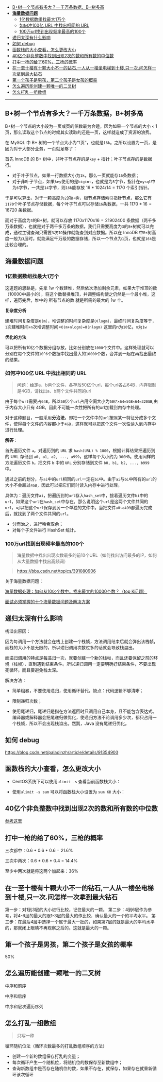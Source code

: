 
- [B+树一个节点有多大？一千万条数据，B+树多高](#b树一个节点有多大一千万条数据b树多高)
- [**海量数据问题**](#海量数据问题)
  - [1亿数据数组找最大1万个](#1亿数据数组找最大1万个)
  - [如何冲100亿 URL 中找出相同的 URL](#如何冲100亿-url-中找出相同的-url)
  - [100万url找到出现频率最高的100个](#100万url找到出现频率最高的100个)
- [递归太深有什么影响](#递归太深有什么影响)
- [如何 debug](#如何-debug)
- [函数栈的大小查看，怎么更改大小](#函数栈的大小查看怎么更改大小)
- [40亿个非负整数中找到出现2次的数和所有数的中位数](#40亿个非负整数中找到出现2次的数和所有数的中位数)
- [打中一枪的给了60%，三枪的概率](#打中一枪的给了60三枪的概率)
- [在一至十楼有十颗大小不一的钻石,一人从一楼坐电梯到十楼,只一次.问怎样一次拿到最大钻石](#在一至十楼有十颗大小不一的钻石一人从一楼坐电梯到十楼只一次问怎样一次拿到最大钻石)
- [第一个孩子是男孩，第二个孩子是女孩的概率](#第一个孩子是男孩第二个孩子是女孩的概率)
- [怎么遍历能创建一颗唯一的二叉树](#怎么遍历能创建一颗唯一的二叉树)
- [怎么打乱一组数组](#怎么打乱一组数组)

-------

## B+树一个节点有多大？一千万条数据，B+树多高

B+树一个节点的大小设为一页或页的倍数最为合适。因为如果一个节点的大小 `<` 1页，那么读取这个节点的时候其实读取的还是一页，这样就造成了资源的浪费。

在 MySQL 中 B+ 树的一个节点大小为“1页”，也就是`16k`。之所以设置为一页，是因为对于大部分业务，一页就足够了：

首先 InnoDB 的 B+ 树中，非叶子节点存的是`key` + 指针；叶子节点存的是数据行。

- 对于叶子节点，如果一行数据大小为`1k`，那么一页就能存`16`条数据；
- 对于非叶子节点，如果`key`使用的是`bigint`，也就是为`8`字节，指针在`mysql`中为`6`字节，一共是`14`字节，则`16k`能存放 $16 * 1024 / 14 = 1170$ 个索引指针。

于是可以算出，对于一颗高度为`2`的`B+`树，根节点存储索引指针节点，那么它有`1170`个叶子节点存储数据，每个叶子节点可以存储`16`条数据，一共 $1170 * 16 = 18720$ 条数据。

而对于高度为`3`的B+树，就可以存放 $1170 x 1170 x 16 = 21902400$ 条数据（两千多万条数据），也就是对于两千多万条的数据，我们只需要高度为`3`的`B+`树就可以完成，通过主键查询只需要`3`次`IO`操作就能查到对应数据。所以在 InnoDB 中`B+`树高度一般为`3`层时，就能满足千万级的数据存储，所以一个节点为`1`页，也就是`16k`是比较合理的。

## **海量数据问题**

### 1亿数据数组找最大1万个


这道题的思路是，先拿 1w 个数建堆，然后依次添加剩余元素，如果大于堆顶的数（10000中最小的），将这个数替换堆顶，并调整结构使之仍然是一个最小堆，这样，遍历完后，堆中的 所有节点的数 就是所需的最大的 1w 个。

**复杂度分析**

建堆时间复杂度是`O(m)`，堆调整的时间复杂度是`O(logm)`，最终时间复杂度等于，`1`次建堆时间`+n`次堆调整时间=`O(m+nlogm)=O(nlogm)`
这里的n为`10`亿，`m`为`1w`

**优化的方法**

可以把所有10亿个数据分组存放，比如分别放在`1000`个文件中。这样处理就可以分别在每个文件的`10^6`个数据中找出最大的`10000`个数，合并到一起在再找出最终的结果。


### 如何冲100亿 URL 中找出相同的 URL

> 问题：给定a、b两个文件，各存放50亿个url，每个url各占64B，内存限制是4GB，请找出a、b两个文件共同的url

由于每个`url`需要占`64B`，所以`50`亿个`url`占用空间大小为`50亿×64=5GB×64=320GB`,由于内存大小只有 4GB，因此不可能一次性把所有的url加载到内存中处理。

对于这种题目，一般采用**分治法**，即把一个文件中的`url`按照某一特征分成多个文件，使得每个文件的内容都小于`4GB`，这样就可以把这个文件一次性读入到内存中进行处理。

**解答**：

首先遍历文件 `a`，对遍历到的 `URL` 求 `hash(URL) % 1000`，根据计算结果把遍历到的 URL 存储到 `a0, a1, a2, ..., a999`，这样每个大小约为 `300MB`。使用同样的方法遍历文件 `b`，把文件 `b` 中的 `URL` 分别存储到文件 `b0, b1, b2, ..., b999` 中。

通过之前的划分，与`ai`中的`url`相同的`url`一定在`bi`中。由于`ai`与`bi`中所有的`url`的大小不会超过`4GB`，因此可以把它们同时读入内存中进行处理。

具体为：遍历文件`ai`，把遍历到的`url`存入`hash_set`中，接着遍历文件`bi`中的`url`，如果这个`url`在`hash_set`中存在，那么说明这个`url`是这两个文件共同的`url`，可以把这个`url`保存到另一个单独的文件中。当把文件`a0~a499`都遍历完成后，就找到了两个文件共同的`url`。

- 分而治之，进行哈希取余；
- 对每个子文件进行 HashSet 统计。

### 100万url找到出现频率最高的100个

> 海量数据中找出出现次数最多的前10个URL（如何找出访问最多的IP，如何从大量数据中找出高频词）

> https://bbs.csdn.net/topics/391080906


关于海量数据问题：

[海量数据处理：如何从10亿个数中，找出最大的10000个数？（top K问题）](https://blog.csdn.net/sinat_42483341/article/details/108277388)

[面试必须掌握的十个海量数据问题及解决方案](https://blog.csdn.net/hitxueliang/article/details/52153476)

## 递归太深有什么影响

栈溢出原因：

因为每调用一个方法就会在栈上创建一个栈帧，方法调用结束后就会弹出该栈帧，而栈的大小不是无限的，所以递归调用次数过多的话就会导致栈溢出。

而递归调用的特点是每递归一次，就要创建一个新的栈帧，而且还要保留之前的环境（栈帧），直到遇到结束条件。所以递归调用一定要明确好结束条件，不要出现死循环，而且要避免栈太深。

解决方法：

- 简单粗暴，不要使用递归，使用循环替代。缺点：代码逻辑不够清晰；

- 限制递归次数；

- 使用尾递归，尾递归是指在方法返回时只调用自己本身，且不能包含表达式。编译器或解释器会把尾递归做优化，使递归方法不论调用多少次，都只占用一个栈帧，所以不会出现栈溢出。然鹅，Java 没有尾递归优化。

## 如何 debug

https://blog.csdn.net/paladinzh/article/details/91354900

## 函数栈的大小查看，怎么更改大小

- CentOS系统下可以使用`ulimit -s` 查看当前函数栈大小：

- 使用`ulimit -s sum` 可以将函数栈大小设置为 `sum KB` 大小：

## 40亿个非负整数中找到出现2次的数和所有数的中位数

[参考这里](https://blog.csdn.net/aa5305123/article/details/83097006)

## 打中一枪的给了60%，三枪的概率

三次都中：0.6 * 0.6 * 0.6 = 21.6%

三次中两次：0.6 * 0.6 * 0.4 = 14.4%

至少中两次就是将这两个加起来：36%

## 在一至十楼有十颗大小不一的钻石,一人从一楼坐电梯到十楼,只一次.问怎样一次拿到最大钻石

第一步：对1到3层的大小进行比较，记住最大的一颗。 第二步：4到6层作为参考，将4-6层的最大的跟1-3层的最大的作比较，确认最大的一个的平均水平。 第三步：在最后4层中选择一个属于最大一批的，如果第7层的就是最大的平均水平的，那就闭上眼睛不再观察之后的。这就是最大的一颗。

## 第一个孩子是男孩，第二个孩子是女孩的概率

50%

## 怎么遍历能创建一颗唯一的二叉树

中序和前序

中序和后序

中序和层次遍历序列

## 怎么打乱一组数组

> 只写一种

循环随机位法（循环次数最多的打乱数组顺序的方法）

- 创建一个新的数组保存打乱的变量；
- 每次循环产生一个随机位，将随机位的数保存至新数组中；
- 查询新数组中是否存在随机位的数，如果不存在，就保存，如果存在就重新循环该次循环
